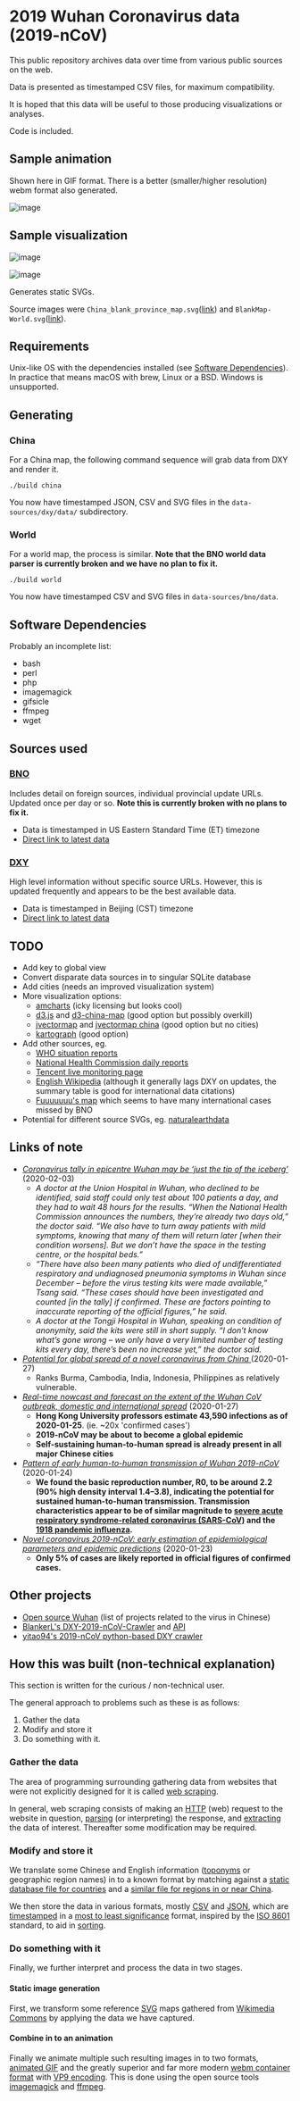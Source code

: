 # 2019 Wuhan Coronavirus data (2019-nCoV)

This public repository archives data over time from various public sources on the web.

Data is presented as timestamped CSV files, for maximum compatibility.

It is hoped that this data will be useful to those producing visualizations or analyses.

Code is included.

## Sample animation

Shown here in GIF format. There is a better (smaller/higher resolution) webm format also generated.

![image](data-sources/dxy/data/latest-animation.gif)

## Sample visualization

![image](data-sources/dxy/data/latest.svg)

![image](data-sources/bno/data/latest.svg)

Generates static SVGs. 

Source images were `China_blank_province_map.svg`([link](https://commons.wikimedia.org/wiki/File:China_blank_province_map.svg)) and `BlankMap-World.svg`([link](https://commons.wikimedia.org/wiki/File:BlankMap-World.svg)).

## Requirements

Unix-like OS with the dependencies installed (see [Software Dependencies](#software-dependencies)). In practice that means macOS with brew, Linux or a BSD. Windows is unsupported.

## Generating

### China

For a China map, the following command sequence will grab data from DXY and render it.

```
./build china
```

You now have timestamped JSON, CSV and SVG files in the `data-sources/dxy/data/` subdirectory.

### World

For a world map, the process is similar. __Note that the BNO world data parser is currently broken and we have no plan to fix it.__

```
./build world
```

You now have timestamped CSV and SVG files in `data-sources/bno/data`.

## Software Dependencies

Probably an incomplete list:
 * bash
 * perl
 * php
 * imagemagick
 * gifsicle
 * ffmpeg
 * wget

## Sources used

### [BNO](https://bnonews.com/index.php/2020/01/the-latest-coronavirus-cases/)

Includes detail on foreign sources, individual provincial update URLs. Updated once per day or so. __Note this is currently broken with no plans to fix it.__
 * Data is timestamped in US Eastern Standard Time (ET) timezone
 * [Direct link to latest data](https://raw.githubusercontent.com/globalcitizen/2019-wuhan-coronavirus-data/master/data-sources/bno/data/20200204-205200-bno-2019ncov-data.csv)

### [DXY](https://3g.dxy.cn/newh5/view/pneumonia)

High level information without specific source URLs. However, this is updated frequently and appears to be the best available data.

 * Data is timestamped in Beijing (CST) timezone
 * [Direct link to latest data](https://raw.githubusercontent.com/globalcitizen/2019-wuhan-coronavirus-data/master/data-sources/dxy/data/20200213-133757-dxy-2019ncov-data.csv)

## TODO

 * Add key to global view
 * Convert disparate data sources in to singular SQLite database
 * Add cities (needs an improved visualization system)
 * More visualization options:
   * [amcharts](https://www.amcharts.com/demos/map-with-curved-lines/?theme=dark) (icky licensing but looks cool)
   * [d3.js](https://d3js.org/) and [d3-china-map](https://github.com/clemsos/d3-china-map) (good option but possibly overkill)
   * [jvectormap](https://jvectormap.com/) and [jvectormap china](https://jvectormap.com/maps/countries/china/) (good option but no cities)
   * [kartograph](http://kartograph.org/) (good option)
 * Add other sources, eg.
   * [WHO situation reports](https://www.who.int/emergencies/diseases/novel-coronavirus-2019/situation-reports)
   * [National Health Commission daily reports](http://www.nhc.gov.cn/xcs/yqtb/list_gzbd.shtml)
   * [Tencent live monitoring page](https://news.qq.com//zt2020/page/feiyan.htm)
   * [English Wikipedia](https://en.wikipedia.org/wiki/2019%E2%80%9320_Wuhan_coronavirus_outbreak) (although it generally lags DXY on updates, the summary table is good for international data citations)
   * [Fuuuuuuu's map](https://maphub.net/Fuuuuuuu/map) which seems to have many international cases missed by BNO
 * Potential for different source SVGs, eg. [naturalearthdata](https://www.naturalearthdata.com/downloads/)

## Links of note

 * *[Coronavirus tally in epicentre Wuhan may be ‘just the tip of the iceberg’](https://www.scmp.com/news/china/society/article/3048792/coronavirus-tally-epicentre-wuhan-may-be-just-tip-iceberg)* (2020-02-03)
   * *A doctor at the Union Hospital in Wuhan, who declined to be identified, said staff could only test about 100 patients a day, and they had to wait 48 hours for the results. “When the National Health Commission announces the numbers, they’re already two days old,” the doctor said. “We also have to turn away patients with mild symptoms, knowing that many of them will return later [when their condition worsens]. But we don’t have the space in the testing centre, or the hospital beds.”*
   * *“There have also been many patients who died of undifferentiated respiratory and undiagnosed pneumonia symptoms in Wuhan since December – before the virus testing kits were made available,” Tsang said. “These cases should have been investigated and counted [in the tally] if confirmed. These are factors pointing to inaccurate reporting of the official figures,” he said.*
   * *A doctor at the Tongji Hospital in Wuhan, speaking on condition of anonymity, said the kits were still in short supply. “I don’t know what’s gone wrong – we only have a very limited number of testing kits every day, there’s been no increase yet,” the doctor said.*
 * *[Potential for global spread of a novel coronavirus from China ](https://academic.oup.com/jtm/advance-article/doi/10.1093/jtm/taaa011/5716260)* (2020-01-27)
   * Ranks Burma, Cambodia, India, Indonesia, Philippines as relatively vulnerable.
 * *[Real-time nowcast and forecast on the extent of the Wuhan CoV outbreak, domestic and international spread](https://www.med.hku.hk/f/news/3549/7418/Wuhan-coronavirus-outbreak_AN-UPDATE_20200127.pdf)* (2020-01-27)
   * __Hong Kong University professors estimate 43,590 infections as of 2020-01-25__. (ie. ~20x 'confirmed cases')
   * __2019-nCoV may be about to become a global epidemic__
   * __Self-sustaining human-to-human spread is already present in all major Chinese cities__
 * *[Pattern of early human-to-human transmission of Wuhan 2019-nCoV](https://raw.githubusercontent.com/jriou/wcov/master/manuscript_v2.pdf)* (2020-01-24)
   * __We found the basic reproduction number, R0, to be around 2.2 (90% high density interval 1.4–3.8), indicating the potential for sustained human-to-human transmission. Transmission characteristics appear to be of similar magnitude to [severe acute respiratory syndrome-related coronavirus (SARS-CoV)](https://en.wikipedia.org/wiki/Severe_acute_respiratory_syndrome) and the [1918 pandemic influenza](https://en.wikipedia.org/wiki/1918_flu_pandemic).__
 * *[Novel coronavirus 2019-nCoV: early estimation of epidemiological parameters and epidemic predictions](https://www.medrxiv.org/content/10.1101/2020.01.23.20018549v1.full.pdf)* (2020-01-23)
   * __Only 5% of cases are likely reported in official figures of confirmed cases.__

## Other projects

 * [Open source Wuhan](https://weileizeng.github.io/OpenSourceWuhan/) (list of projects related to the virus in Chinese)
 * [BlankerL's DXY-2019-nCoV-Crawler](https://github.com/BlankerL/DXY-2019-nCoV-Crawler) and [API](http://lab.isaaclin.cn/nCoV/)
 * [yitao94's 2019-nCoV python-based DXY crawler](https://github.com/yitao94/2019-nCoV)

## How this was built (non-technical explanation)

This section is written for the curious / non-technical user.

The general approach to problems such as these is as follows:
 1. Gather the data
 2. Modify and store it
 3. Do something with it.

### Gather the data

The area of programming surrounding gathering data from websites that were not explicitly designed for it is called [web scraping](https://en.wikipedia.org/wiki/Web_scraping).

In general, web scraping consists of making an [HTTP](https://en.wikipedia.org/wiki/Hypertext_Transfer_Protocol) (web) request to the website in question, [parsing](https://en.wikipedia.org/wiki/Parsing#Computer_languages) (or interpreting) the response, and [extracting](https://en.wikipedia.org/wiki/Extract,_transform,_load#Extract) the data of interest. Thereafter some modification may be required.

### Modify and store it

We translate some Chinese and English information ([toponyms]() or geographic region names) in to a known format by matching against a [static database file for countries](country-codes.csv) and a [similar file for regions in or near China](greater-china-region-names.csv).

We then store the data in various formats, mostly [CSV](https://en.wikipedia.org/wiki/Comma-separated_values) and [JSON](https://en.wikipedia.org/wiki/JSON), which are [timestamped](https://en.wikipedia.org/wiki/Timestamp) in a [most to least significance](https://en.wikipedia.org/wiki/Significant_figures#In_computing) format, inspired by the [ISO 8601](https://en.wikipedia.org/wiki/ISO_8601) standard, to aid in [sorting](https://en.wikipedia.org/wiki/Sorting_algorithm).

### Do something with it

Finally, we further interpret and process the data in two stages.

#### Static image generation

First, we transform some reference [SVG](https://en.wikipedia.org/wiki/SVG) maps gathered from [Wikimedia Commons](http://commons.wikimedia.org) by applying the data we have captured.

#### Combine in to an animation

Finally we animate multiple such resulting images in to two formats, [animated GIF](https://en.wikipedia.org/wiki/GIF#Animated_GIF) and the greatly superior and far more modern [webm container format](https://en.wikipedia.org/wiki/Webm) with [VP9 encoding](https://en.wikipedia.org/wiki/VP9). This is done using the open source tools [imagemagick](https://imagemagick.org/) and [ffmpeg](https://ffmpeg.org/).
